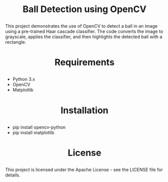 # <p align="center">Ball Detection using OpenCV</p>
This project demonstrates the use of OpenCV to detect a ball in an image using a pre-trained Haar cascade classifier. The code converts the image to grayscale, applies the classifier, and then highlights the detected ball with a rectangle.

# <p align="center">Requirements</p>

- Python 3.x
- OpenCV
- Matplotlib

# <p align="center">Installation</p>

- pip install opencv-python
- pip install matplotlib

# <p align="center">License</p>

This project is licensed under the Apache License - see the LICENSE file for details.
